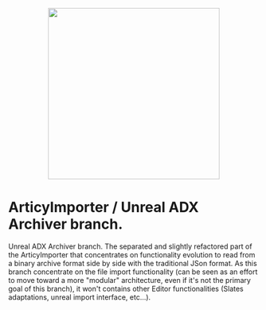 <p align="center">
  <img height="344" src="https://www.articy.com/articy-importer/unreal/ad_importer_large.png">
</p>

# ArticyImporter / Unreal ADX Archiver branch.

Unreal ADX Archiver branch.
The separated and slightly refactored part of the ArticyImporter that concentrates on functionality evolution to read from a binary archive format side by side with the traditional JSon format.
As this branch concentrate on the file import functionality (can be seen as an effort to move toward a more "modular" architecture, even if it's not the primary goal of this branch), it won't contains other Editor functionalities (Slates adaptations, unreal import interface, etc...).
